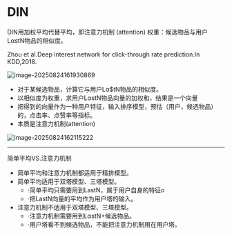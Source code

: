 # DIN

DIN用加权平均代替平均，即注意力机制 (attention)
权重：候选物品与用户LαstN物品的相似度。

Zhou et al.Deep interest network for click-through rate prediction.In KDD,2018.

![image-20250824161930869](https://gcore.jsdelivr.net/gh/davidliuk/images@master/image-20250824161930869.png)

- 对于某候选物品，计算它与用户Lα$tN物品的相似度。
- 以相似度为权重，求用户LαstN物品向量的加权和，结果是一个向量
- 把得到的向量作为一种用户特征，输入排序模型，预估（用户，候选物品）的，点击率、点赞率等指标。
- 本质是注意力机制(attention)

![image-20250824162115222](https://gcore.jsdelivr.net/gh/davidliuk/images@master/image-20250824162115222.png)

---

简单平均VS.注意力机制

- 简单平均和注意力机制都适用于精排模型。
- 简单平均适用于双塔模型、三塔模型。
  - ·简单平均只需要用到LastN，属于用户自身的特征o
  - ·把LastN向量的平均作为用户塔的输入。
- 注意力机制不适用于双塔模型、三塔模型。
  - ·注意力机制需要用到LαstN+候选物品。
  - ·用户塔看不到候选物品，不能把注意力机制用在用户塔。